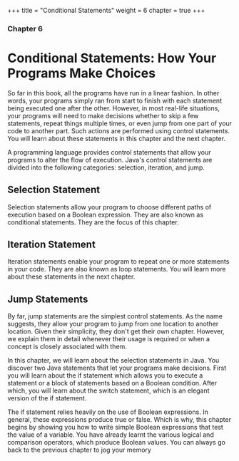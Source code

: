 +++
title = "Conditional Statements"
weight = 6
chapter = true
+++

### Chapter 6
# Conditional Statements: How Your Programs Make Choices

So far in this book, all the programs have run in a linear fashion. In
other words, your programs simply ran from start to finish with each
statement being executed one after the other. However, in most real-life
situations, your programs will need to make decisions whether to skip a
few statements, repeat things multiple times, or even jump from one
part of your code to another part. Such actions are performed using
control statements. You will learn about these statements in this chapter
and the next chapter.

A programming language provides control statements that allow your
programs to alter the flow of execution. Java's control statements are
divided into the following categories: selection, iteration, and jump.

## Selection Statement

Selection statements allow your program to choose different paths of
execution based on a Boolean expression. They are also known as
conditional statements. They are the focus of this chapter.

## Iteration Statement

Iteration statements enable your program to repeat one or more
statements in your code. They are also known as loop statements. You
will learn more about these statements in the next chapter.

## Jump Statements

By far, jump statements are the simplest control statements. As the
name suggests, they allow your program to jump from one location to
another location. Given their simplicity, they don't get their own
chapter. However, we explain them in detail whenever their usage is
required or when a concept is closely associated with them.

In this chapter, we will learn about the selection statements in Java. You
discover two Java statements that let your programs make decisions.
First you will learn about the if statement which allows you to execute a
statement or a block of statements based on a Boolean condition. After
which, you will learn about the switch statement, which is an elegant
version of the if statement.

The if statement relies heavily on the use of Boolean expressions. In
general, these expressions produce true or false. Which is why, this
chapter begins by showing you how to write simple Boolean expressions
that test the value of a variable. You have already learnt the various
logical and comparison operators, which produce Boolean values. You
can always go back to the previous chapter to jog your memory